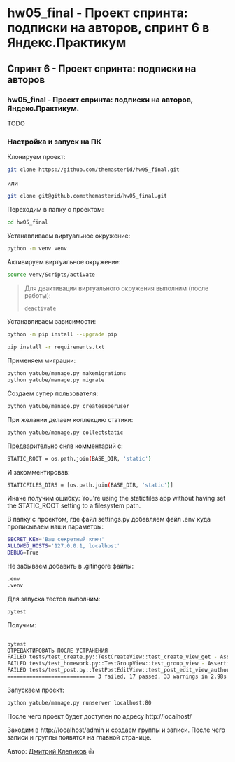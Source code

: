 # hw05_final - Проект спринта: подписки на авторов, спринт 6 в Яндекс.Практикум

## Спринт 6 - Проект спринта: подписки на авторов

### hw05_final - Проект спринта: подписки на авторов, Яндекс.Практикум.

TODO

### Настройка и запуск на ПК

Клонируем проект:

```bash
git clone https://github.com/themasterid/hw05_final.git
```

или

```bash
git clone git@github.com:themasterid/hw05_final.git
```

Переходим в папку с проектом:

```bash
cd hw05_final
```

Устанавливаем виртуальное окружение:

```bash
python -m venv venv
```

Активируем виртуальное окружение:

```bash
source venv/Scripts/activate
```

> Для деактивации виртуального окружения выполним (после работы):
> ```bash
> deactivate
> ```

Устанавливаем зависимости:

```bash
python -m pip install --upgrade pip
```
```bash
pip install -r requirements.txt
```

Применяем миграции:

```bash
python yatube/manage.py makemigrations
python yatube/manage.py migrate
```

Создаем супер пользователя:

```bash
python yatube/manage.py createsuperuser
```

При желании делаем коллекцию статики:

```bash
python yatube/manage.py collectstatic
```

Предварительно сняв комментарий с:
```bash
STATIC_ROOT = os.path.join(BASE_DIR, 'static')
```

И закомментировав: 
```bash
STATICFILES_DIRS = [os.path.join(BASE_DIR, 'static')]
```

Иначе получим ошибку: You're using the staticfiles app without having set the STATIC_ROOT setting to a filesystem path.

В папку с проектом, где файл settings.py добавляем файл .env куда прописываем наши параметры:

```bash
SECRET_KEY='Ваш секретный ключ'
ALLOWED_HOSTS='127.0.0.1, localhost'
DEBUG=True
```

Не забываем добавить в .gitingore файлы:

```bash
.env
.venv
```

Для запуска тестов выполним:

```bash
pytest
```

Получим:

```bash

pytest
ОТРЕДАКТИРОВАТЬ ПОСЛЕ УСТРАНЕНИЯ
FAILED tests/test_create.py::TestCreateView::test_create_view_get - AssertionError: Проверьте, чт...
FAILED tests/test_homework.py::TestGroupView::test_group_view - AssertionError: Отредактируйте HT...
FAILED tests/test_post.py::TestPostEditView::test_post_edit_view_author_get - AssertionError: Про...
============================ 3 failed, 17 passed, 33 warnings in 2.98s ============================ 
```

Запускаем проект:

```bash
python yatube/manage.py runserver localhost:80
```

После чего проект будет доступен по адресу http://localhost/

Заходим в http://localhost/admin и создаем группы и записи.
После чего записи и группы появятся на главной странице.

Автор: [Дмитрий Клепиков](https://github.com/themasterid) :+1:
